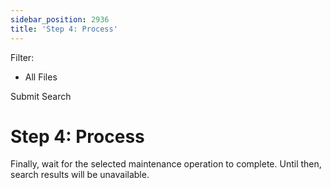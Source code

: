 ```yaml
---
sidebar_position: 2936
title: 'Step 4: Process'
---
```


Filter: 

* All Files

Submit Search

# Step 4: Process

Finally, wait for the selected maintenance operation to complete. Until then, search results will be unavailable.